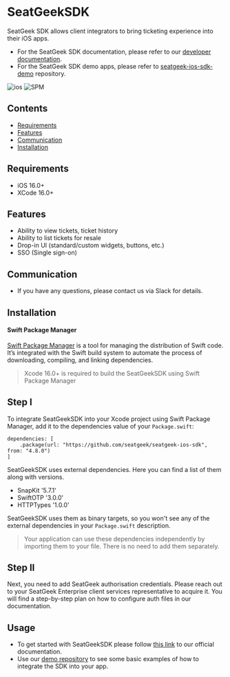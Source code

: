 # SeatGeekSDK

SeatGeek SDK allows client integrators to bring ticketing experience into their iOS apps.

- For the SeatGeek SDK documentation, please refer to our [developer documentation](https://developer.seatgeek.com).
- For the SeatGeek SDK demo apps, please refer to [seatgeek-ios-sdk-demo](https://github.com/seatgeek/seatgeek-ios-sdk-demo) repository.

![ios](https://img.shields.io/cocoapods/p/ios?color=lightgrey)
![SPM](https://img.shields.io/badge/SPM-Compatible-brightgreen)

## Contents
- [Requirements](https://github.com/seatgeek/seatgeek-ios-sdk#requirements)
- [Features](https://github.com/seatgeek/seatgeek-ios-sdk#features)
- [Communication](https://github.com/seatgeek/seatgeek-ios-sdk#communication)
- [Installation](https://github.com/seatgeek/seatgeek-ios-sdk#installation)

## Requirements
- iOS 16.0+
- XCode 16.0+

## Features
- Ability to view tickets, ticket history
- Ability to list tickets for resale
- Drop-in UI (standard/custom widgets, buttons, etc.)
- SSO (Single sign-on)


## Communication
- If you have any questions, please contact us via Slack for details.

## Installation

#### Swift Package Manager
[Swift Package Manager](https://www.swift.org/package-manager/) is a tool for managing the distribution of Swift code. It’s integrated with the Swift build system to automate the process of downloading, compiling, and linking dependencies.

>Xcode 16.0+ is required to build the SeatGeekSDK using Swift Package Manager

## Step I

To integrate SeatGeekSDK into your Xcode project using Swift Package Manager, add it to the dependencies value of your `Package.swift`:

    dependencies: [
        .package(url: "https://github.com/seatgeek/seatgeek-ios-sdk", from: "4.8.0")
    ]

SeatGeekSDK uses external dependencies. Here you can find a list of them along with versions. 

 - SnapKit '5.7.1'
 - SwiftOTP '3.0.0'
 - HTTPTypes '1.0.0'

SeatGeekSDK uses them as binary targets, so you won't see any of the external dependencies in your `Package.swift` description. 
>Your application can use these dependencies independently by importing them to your file. There is no need to add them separately.

## Step II
Next, you need to add SeatGeek authorisation credentials. Please reach out to your SeatGeek Enterprise client services representative to acquire it.
You will find a step-by-step plan on how to configure auth files in our documentation.

## Usage
- To get started with SeatGeekSDK please follow [this link](https://developer.seatgeek.com/docs/20afca50-1a5e-47f6-b80a-12fc5bc699b4/us-native-mobile-sdk) to our official documentation.
- Use our [demo repository](https://github.com/seatgeek/seatgeek-ios-sdk-demo) to see some basic examples of how to integrate the SDK into your app.
